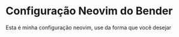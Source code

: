 # Configuração Neovim do Bender

<p> Esta é minha configuração neovim, use da forma que você desejar </p>
